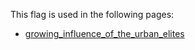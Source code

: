 This flag is used in the following pages:
 - [growing_influence_of_the_urban_elites](../events/growing_influence_of_the_urban_elites.md)
